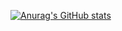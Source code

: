 [![Anurag's GitHub stats](https://github-readme-stats.vercel.app/api?username=y4shiro)](https://github.com/anuraghazra/github-readme-stats)
